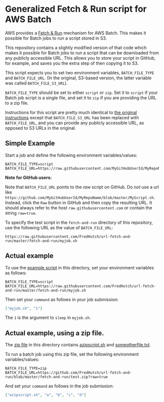# Generalized Fetch & Run script for AWS Batch

AWS provides a [Fetch & Run](https://aws.amazon.com/blogs/compute/creating-a-simple-fetch-and-run-aws-batch-job/) mechanism for AWS Batch. 
This makes it possible for Batch jobs to run a script stored in S3.

This repository contains a slightly modified version of that
code which makes it possible for Batch jobs to run a script
that can be downloaded from any publicly accessible URL.
This allows you to store your script in GitHub, for example,
and saves you the extra step of then copying it to S3.

This script expects you to set two environment variables, 
`BATCH_FILE_TYPE` and `BATCH_FILE_URL`. 
(In the original, S3-based version, the latter variable was
called `BATCH_FILE_S3_URL`).

`BATCH_FILE_TYPE` should be set to either `script` or `zip`.
Set it to `script` if your Batch job script is a single file,
and set it to `zip` if you are providing the URL to a zip file.

Instructions for this script are pretty much identical to
[the original instructions](https://aws.amazon.com/blogs/compute/creating-a-simple-fetch-and-run-aws-batch-job/)
except that `BATCH_FILE_S3_URL` has been replaced with
`BATCH_FILE_URL`, and you can provide any publicly accessible
URL, as opposed to S3 URLs in the original.

## Simple Example

Start a job and define the following environment 
variables/values:

```
BATCH_FILE_TYPE=script
BATCH_FILE_URL=https://raw.githubusercontent.com/MyGitHubUserId/MyRepoName/master/MyScript.sh
```

**Note for GitHub users:**

Note that `BATCH_FILE_URL` points to the *raw* script on GitHub.
Do *not* use a url like `https://github.com/MyGitHubUserId/MyRepoName/blob/master/MyScript.sh`. Instead, click the `Raw` button in GitHub and then copy 
the resulting URL. It should always refer to the host 
`raw.githubusercontent.com` or contain the string `raw=true`.

To specify the test script in the `fetch-and-run` directory
of this repository, use the following URL as the value 
of `BATCH_FILE_URL`:

```
https://raw.githubusercontent.com/FredHutch/url-fetch-and-run/master/fetch-and-run/myjob.sh
```

## Actual example

To use the [example script](https://github.com/FredHutch/url-fetch-and-run/blob/master/fetch-and-run/myjob.sh) in this directory, set your environment variables as follows:

```
BATCH_FILE_TYPE=script
BATCH_FILE_URL=https://raw.githubusercontent.com/FredHutch/url-fetch-and-run/master/fetch-and-run/myjob.sh
```

Then set your `command` as follows in your job submission:

```json
["myjob.sh", "1"]
```

The `1` is the argument to `sleep` in `myjob.sh`.

## Actual example, using a zip file.

The [zip file](https://github.com/FredHutch/url-fetch-and-run/blob/master/fetch-and-run/test.zip) 
in this directory contains [azipscript.sh](https://github.com/FredHutch/url-fetch-and-run/blob/master/fetch-and-run/azipscript.sh) and 
[someotherfile.txt](https://github.com/FredHutch/url-fetch-and-run/blob/master/fetch-and-run/someotherfile.txt). 

To run a batch job using this zip file, set the following
environment variables/values:

```
BATCH_FILE_TYPE=zip
BATCH_FILE_URL=https://github.com/FredHutch/url-fetch-and-run/blob/master/fetch-and-run/test.zip?raw=true
```

And set your `command` as follows in the job submission:

```json
["azipscript.sh", "a", "b", "c", "d"]
```

